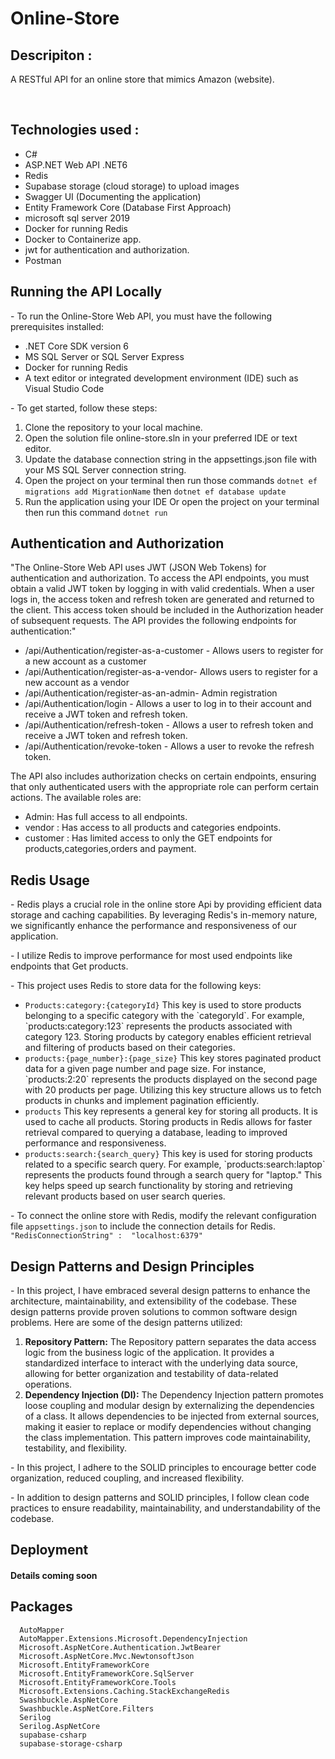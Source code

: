 # Online-Store
<h2>Descripiton :</h2>
<p> A RESTful API for an online store that mimics Amazon (website).</p>
<br/>
<h2>Technologies used :</h2>
<ul>
  <li>C#</li>
  <li>ASP.NET Web API .NET6</li>
  <li>Redis</li>
  <li>Supabase storage (cloud storage) to upload images</li>
  <li>Swagger UI (Documenting the application)</li>
  <li>Entity Framework Core (Database First Approach)</li>
  <li>microsoft sql server 2019</li>
  <li>Docker for running Redis</li>
  <li>Docker to Containerize app.</li>
  <li>jwt for authentication and authorization.</li>
  <li>Postman</li>
</ul>



<h2>Running the API Locally</h2>
- To run the Online-Store Web API, you must have the following prerequisites installed:
<ul>
  <li>.NET Core SDK version 6 </li>
  <li>MS SQL Server or SQL Server Express</li>
  <li>Docker for running Redis</li>
  <li>A text editor or integrated development environment (IDE) such as Visual Studio Code</li>
</ul>
- To get started, follow these steps:
<ol>
  <li>Clone the repository to your local machine.</li>
  <li>Open the solution file online-store.sln in your preferred IDE or text editor.</li>
  <li>Update the database connection string in the appsettings.json file with your MS SQL Server connection string.</li>
  <li> Open the project on your terminal then run those commands <code>dotnet ef migrations add MigrationName</code> then <code>dotnet ef database update</code> </li>
  <li>Run the application using your IDE Or open the project on your terminal then run this command <code>dotnet run</code></li>
  
</ol>
<h2>Authentication and Authorization</h2>
<p dir="auto">
"The Online-Store Web API uses  JWT (JSON Web Tokens) for authentication and authorization.
To access the API endpoints, you must obtain a valid JWT token by logging in with valid credentials. When a user logs in, the access token and refresh token are generated and returned to the client. This access token should be included in the Authorization header of subsequent requests. The API provides the following endpoints for authentication:"
</p>
<ul> 
<li>/api/Authentication/register-as-a-customer - Allows users to register for a new account as a customer</li>
<li>/api/Authentication/register-as-a-vendor- Allows users to register for a new account as a vendor</li>
<li>/api/Authentication/register-as-an-admin- Admin registration</li>
<li>/api/Authentication/login - Allows a user to log in to their account and receive a JWT token and refresh token.</li>
<li>/api/Authentication/refresh-token - Allows a user to refresh token and receive a JWT token and refresh token.</li>
<li>/api/Authentication/revoke-token - Allows a user to revoke the refresh token.</li>
</ul>
<p>
  The API also includes authorization checks on certain endpoints, ensuring that only authenticated users with the appropriate role can perform certain actions. The available roles are:
</p>
<ul>
  <li>Admin: Has full access to all endpoints.</li>
  <li>vendor : Has access to all products and categories endpoints.</li>
  <li>customer : Has limited access to only the GET endpoints for products,categories,orders and payment.</li>
</ul>
<h2>Redis Usage</h2>
<p>
  - Redis plays a crucial role in the online store Api by providing efficient data storage and caching capabilities. By leveraging Redis's in-memory nature, we significantly enhance the performance and responsiveness of our application. 
</p>
<p>
  - I utilize Redis to improve performance for most used endpoints like endpoints that Get products.
</p>
<p>- This project uses Redis to store data for the following keys:</p>
<ul>
  <li><code>Products:category:{categoryId}</code> This key is used to store products belonging to a specific category with the `categoryId`. For example, `products:category:123` represents the products associated with category 123. Storing products by category enables efficient retrieval and filtering of products based on their categories.</li>
  <li>
    <code>products:{page_number}:{page_size}</code> This key stores paginated product data for a given page number and page size. For instance, `products:2:20` represents the products displayed on the second page with 20 products per page. Utilizing this key structure allows us to fetch products in chunks and implement pagination efficiently.
  </li>
  <li>
     <code>products</code> This key represents a general key for storing all products. It is used to cache all products. Storing products in Redis allows for faster retrieval compared to querying a database, leading to improved performance and responsiveness.
  </li>
  <li>
    <code>products:search:{search_query}</code> This key is used for storing products related to a specific search query. For example, `products:search:laptop` represents the products found through a search query for "laptop." This key helps speed up search functionality by storing and retrieving relevant products based on user search queries.
  </li>
    
  
</ul>

<p>
  - To connect the online store with Redis, modify the relevant configuration file <code>appsettings.json</code> to include the connection details for Redis. 
  <code>"RedisConnectionString" :  "localhost:6379"</code>
</p>

<h2>Design Patterns and Design Principles</h2>
<p> - In this project, I have embraced several design patterns to enhance the architecture, maintainability, and extensibility of the codebase. These design patterns provide proven solutions to common software design problems. Here are some of the design patterns utilized: </p>
<ol>
  <li><b>Repository Pattern:</b> The Repository pattern separates the data access logic from the business logic of the application. It provides a standardized interface to interact with the underlying data source, allowing for better organization and testability of data-related operations.</li>
  <li><b>Dependency Injection (DI):</b> The Dependency Injection pattern promotes loose coupling and modular design by externalizing the dependencies of a class. It allows dependencies to be injected from external sources, making it easier to replace or modify dependencies without changing the class implementation. This pattern improves code maintainability, testability, and flexibility.</li>
</ol>
<p>- In this project, I adhere to the SOLID principles to encourage better code organization, reduced coupling, and increased flexibility.  </p>
<p>- In addition to design patterns and SOLID principles, I follow clean code practices to ensure readability, maintainability, and understandability of the codebase. </p>



<h2>Deployment</h2>
<h4>Details coming soon</h4>
<h2>Packages</h2>
<pre class="notranslate" style="position: relative;"><code>  AutoMapper
  AutoMapper.Extensions.Microsoft.DependencyInjection
  Microsoft.AspNetCore.Authentication.JwtBearer
  Microsoft.AspNetCore.Mvc.NewtonsoftJson
  Microsoft.EntityFrameworkCore
  Microsoft.EntityFrameworkCore.SqlServer
  Microsoft.EntityFrameworkCore.Tools
  Microsoft.Extensions.Caching.StackExchangeRedis
  Swashbuckle.AspNetCore 
  Swashbuckle.AspNetCore.Filters
  Serilog
  Serilog.AspNetCore
  supabase-csharp
  supabase-storage-csharp
</code><div class="open_grepper_editor" title="Edit &amp; Save To Grepper"></div></pre>

